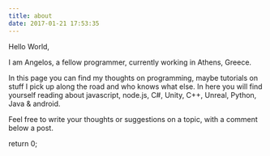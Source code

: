 ```yaml
---
title: about
date: 2017-01-21 17:53:35
---
```


Hello World,

I am Angelos, a fellow programmer, currently working in Athens, Greece.

In this page you can find my thoughts on programming, maybe tutorials on stuff I pick up along the road and who knows what else. In here you will find yourself reading about javascript, node.js, C#, Unity,  C++, Unreal, Python, Java & android.

Feel free to write your thoughts or suggestions on a topic, with a comment below a post.

return 0;